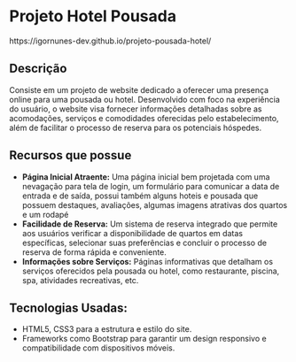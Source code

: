 <h1>Projeto Hotel Pousada</h1>
<p>https://igornunes-dev.github.io/projeto-pousada-hotel/</p>

<h2>Descrição</h2>
<p>Consiste em um projeto de website dedicado a oferecer uma presença online para uma pousada ou hotel. 
  Desenvolvido com foco na experiência do usuário, o website visa fornecer informações detalhadas sobre 
  as acomodações, serviços e comodidades oferecidas pelo estabelecimento, além de facilitar o processo 
  de reserva para os potenciais hóspedes.</p>

<h2>Recursos que possue</h2>
<ul>
  <li>
    <strong>Página Inicial Atraente:</strong> Uma página inicial bem projetada com uma nevagação para tela de login, 
    um formulário para comunicar a data de entrada e de saída, possui também alguns hoteis e pousada que possuem 
    destaques, avaliações, algumas imagens atrativas dos quartos e um rodapé
  </li>
  <li>
    <strong>Facilidade de Reserva:</strong> Um sistema de reserva integrado que permite aos usuários verificar 
    a disponibilidade de quartos em datas específicas, selecionar suas preferências e concluir o processo de 
    reserva de forma rápida e conveniente.
  </li>
  <li>
    <strong>Informações sobre Serviços:</strong> Páginas informativas que detalham os serviços oferecidos pela pousada ou hotel, como restaurante, piscina, spa, atividades recreativas, etc.
  </li>
</ul>

<h2>Tecnologias Usadas:</h2>
<ul>
  <li>
    HTML5, CSS3 para a estrutura e estilo do site.
  </li>
  <li>
    Frameworks como Bootstrap para garantir um design responsivo e compatibilidade com dispositivos móveis.
  </li>
</ul>
